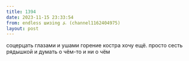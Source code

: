 ```yaml
---
title: 1394
date: 2023-11-15 23:33:54
from: endless шизing ⍼ (channel1162404975)
layout: post
---
```


соцерцать глазами и ушами горение костра хочу ещё. просто сесть рядышкой и думать о чём-то и ни о чём
